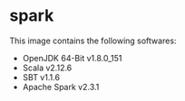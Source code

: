 # spark

This image contains the following softwares:

* OpenJDK 64-Bit v1.8.0_151
* Scala v2.12.6
* SBT v1.1.6
* Apache Spark v2.3.1
